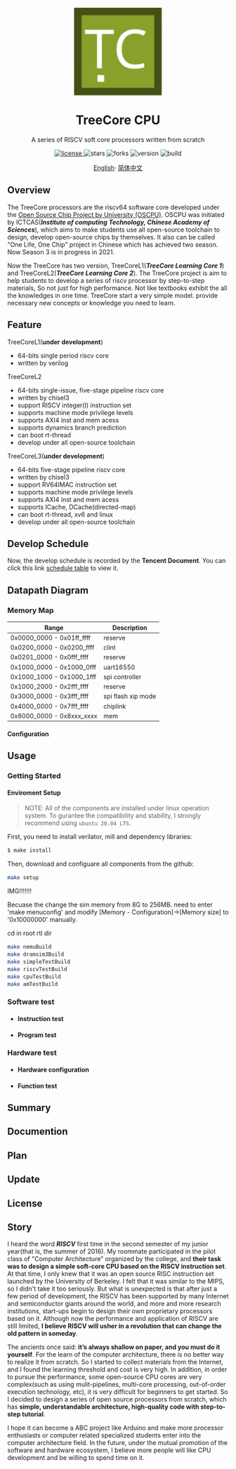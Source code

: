 <p align="center">
    <img width="200px" src="./.images/tree_core_logo.svg" align="center" alt="Tree Core CPU" />
    <h1 align="center">TreeCore CPU</h1>
    <p align="center">A series of RISCV soft core processors written from scratch</p>
</p>
<p align="center">
    <a href="./LICENSE">
        <img alt="license" src="https://img.shields.io/github/license/microdynamics-cpu/tree_core_cpu.svg" />
    </a>
    <img alt="stars" src="https://img.shields.io/github/stars/microdynamics-cpu/tree_core_cpu.svg" />
    <img alt="forks" src="https://img.shields.io/github/forks/microdynamics-cpu/tree_core_cpu.svg" />
    <img alt="version" src="https://img.shields.io/badge/version-1.0.0-FF69B4.svg" />
    <img alt="build" src="https://travis-ci.org/microdynamics-cpu/tree_core_cpu.svg?branch=main" />
</p>

<p align="center">
    <a href="./README.md">English</a>·
    <a href="./README_zh-CN.md">简体中文</a>
</p>

## Overview
The TreeCore processors are the riscv64 software core developed under the [Open Source Chip Project by University (OSCPU)](https://github.com/OSCPU). OSCPU was initiated by ICTCAS(**_Institute of computing Technology, Chinese Academy of Sciences_**), which aims to make students use all open-source toolchain to design, develop open-source chips by themselves. It also can be called "One Life, One Chip" project in Chinese which has achieved two season. Now Season 3 is in progress in 2021.

Now the TreeCore has two version, TreeCoreL1(**_TreeCore Learning Core 1_**) and TreeCoreL2(**_TreeCore Learning Core 2_**). The TreeCore project is aim to help students to develop a series of riscv processor by step-to-step materials, So not just for high performance. Not like textbooks exhibit the all the knowledges in one time. TreeCore start a very simple model. provide necessary new concepts or knowledge you need to learn.



## Feature
TreeCoreL1(**under development**)
* 64-bits single period riscv core
* written by verilog

TreeCoreL2
* 64-bits single-issue, five-stage pipeline riscv core
* written by chisel3
* support RISCV integer(I) instruction set
* supports machine mode privilege levels
* supports AXI4 inst and mem acess
* supports dynamics branch prediction
* can boot rt-thread
* develop under all open-source toolchain

TreeCoreL3(**under development**)
* 64-bits five-stage pipeline riscv core
* written by chisel3
* support RV64IMAC instruction set
* supports machine mode privilege levels
* supports AXI4 inst and mem acess
* supports ICache, DCache(directed-map)
* can boot rt-thread, xv6 and linux
* develop under all open-source toolchain

## Develop Schedule
Now, the develop schedule is recorded by the **Tencent Document**. You can click this link [schedule table](https://docs.qq.com/sheet/DY3lORW5Pa3pLRFpT?newPad=1&newPadType=clone&tab=BB08J2) to view it.

## Datapath Diagram

### Memory Map

| Range                     | Description                                         |
| ------------------------- | --------------------------------------------------- |
| 0x0000_0000 - 0x01ff_ffff | reserve                                             |
| 0x0200_0000 - 0x0200_ffff | clint                                               |
| 0x0201_0000 - 0x0fff_ffff | reserve                                             |
| 0x1000_0000 - 0x1000_0fff | uart16550                                           |
| 0x1000_1000 - 0x1000_1fff | spi controller                                      |
| 0x1000_2000 - 0x2fff_ffff | reserve                                             |
| 0x3000_0000 - 0x3fff_ffff | spi flash xip mode                                  |
| 0x4000_0000 - 0x7fff_ffff | chiplink                                            |
| 0x8000_0000 - 0x8xxx_xxxx | mem                                                 |

#### Configuration

## Usage

### Getting Started
#### Enviroment Setup
> NOTE: All of the components are installed under linux operation system. To gurantee the compatibility and stability, I strongly recommend using `ubuntu 20.04 LTS`.

First, you need to install verilator, mill and dependency libraries:
```bash
$ make install
```
Then, download and configuare all components from the github:
```bash
make setup
```

IMG!!!!!!!

Becuase the change the sim memory from 8G to 256MB. need to enter 'make menuconfig' and modify [Memory - Configuration]->[Memory size] to '0x10000000' manually.

cd in root rtl dir
```bash
make nemuBuild
make dramsim3Build
make simpleTestBuild
make riscvTestBuild
make cpuTestBuild
make amTestBuild
```

### Software test

- #### Instruction test

- #### Program test

### Hardware test

- #### Hardware configuration

- #### Function test

## Summary

## Documention

## Plan

## Update

## License

## Story
I heard the word **_RISCV_** first time in the second semester of my junior year(that is, the summer of 2016). My roommate participated in the pilot class of "Computer Architecture" organized by the college, and **their task was to design a simple soft-core CPU based on the RISCV instruction set**. At that time, I only knew that it was an open source RISC instruction set launched by the University of Berkeley. I felt that it was similar to the MIPS, so I didn't take it too seriously. But what is unexpected is that after just a few period of development, the RISCV has been supported by many Internet and semiconductor giants around the world, and more and more research institutions, start-ups begin to design their own proprietary processors based on it. Although now the performance and application of RISCV are still limited, **I believe RISCV will usher in a revolution that can change the old pattern in someday**. 

The ancients once said: **it’s always shallow on paper, and you must do it yourself**. For the learn of the computer architecture, there is no better way to realize it from scratch. So I started to collect materials from the Internet, and I found the learning threshold and cost is very high. In addition, in order to pursue the performance, some open-source CPU cores are very complex(such as using mulit-pipelines, multi-core processing, out-of-order execution technology, etc), it is very difficult for beginners to get started. So I decided to design a series of open source processors from scratch, which has **simple, understandable architecture, high-quality code with step-to-step tutorial**. 

I hope it can become a ABC project like Arduino and make more processor enthusiasts or computer related specialized students enter into the computer architecture field. In the future, under the mutual promotion of the software and hardware ecosystem, I believe more people will like CPU development and be willing to spend time on it. 
